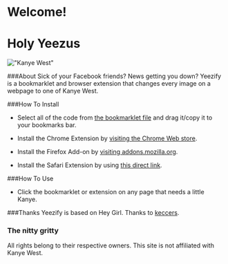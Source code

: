Welcome!
================

# Holy Yeezus
!["Kanye West"](http://i.imgur.com/930hKlr.png "I'mma let you finish, but Yeezify is the best extension of all time")

###About
Sick of your Facebook friends? News getting you down?
Yeezify is a bookmarklet and browser extension that changes every image on a webpage to one of Kanye West.

###How To Install
* Select all of the code from [the bookmarklet file](https://github.com/terkelg/yeezify/blob/master/bookmarklet.js) and drag it/copy it to your bookmarks bar.

* Install the Chrome Extension by [visiting the Chrome Web store](https://chrome.google.com/webstore/detail/yeezify/bnhjledfkllachkdaphpcdbmdnkaahjj).

* Install the Firefox Add-on by [visiting addons.mozilla.org](https://addons.mozilla.org/en-US/firefox/addon/yeezify/).

* Install the Safari Extension by using [this direct link](http://yeezify.com/plugin/yeezify.safariextz).

###How To Use
* Click the bookmarklet or extension on any page that needs a little Kanye.

###Thanks
Yeezify is based on Hey Girl.
Thanks to [keccers](https://github.com/keccers "keccers").

### The nitty gritty
All rights belong to their respective owners.
This site is not affiliated with Kanye West.
